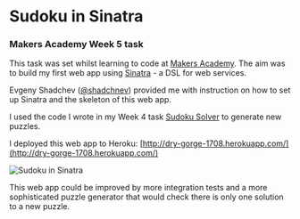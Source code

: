 Sudoku in Sinatra
=================

### Makers Academy Week 5 task

This task was set whilst learning to code at
[Makers Academy](http://www.makersacademy.com). The aim was to build my first
web app using [Sinatra](http://www.sinatrarb.com/) - a DSL for web services.

Evgeny Shadchev ([@shadchnev](http://twitter.com/shadchnev)) provided me with
instruction on how to set up Sinatra and the skeleton of this web app.

I used the code I wrote in my Week 4 task
[Sudoku Solver](https://github.com/jamesjoshuahill/sudoku-solver) to generate
new puzzles.

I deployed this web app to Heroku:
[http://dry-gorge-1708.herokuapp.com/](http://dry-gorge-1708.herokuapp.com/)

![Sudoku in Sinatra](https://raw.github.com/jamesjoshuahill/sudoku-sinatra/master/screenshot.png "Deployment screenshot")

This web app could be improved by more integration tests and a more
sophisticated puzzle generator that would check there is only one solution to a
new puzzle.
